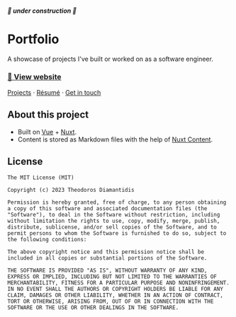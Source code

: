 #### *🚧 under construction 🚧*

# Portfolio

A showcase of projects I've built or worked on as a software engineer.

### [💼 View website](https://portfolio.tdiam.me)
[Projects](https://portfolio.tdiam.me/projects) · [Résumé](https://portfolio.tdiam.me/about) · [Get in touch](https://portfolio.tdiam.me/contact)

## About this project

* Built on [Vue](https://vuejs.org) + [Nuxt](https://nuxt.com).
* Content is stored as Markdown files with the help of [Nuxt Content](https://content.nuxtjs.org).

## License

```
The MIT License (MIT)

Copyright (c) 2023 Theodoros Diamantidis

Permission is hereby granted, free of charge, to any person obtaining a copy of this software and associated documentation files (the "Software"), to deal in the Software without restriction, including without limitation the rights to use, copy, modify, merge, publish, distribute, sublicense, and/or sell copies of the Software, and to permit persons to whom the Software is furnished to do so, subject to the following conditions:

The above copyright notice and this permission notice shall be included in all copies or substantial portions of the Software.

THE SOFTWARE IS PROVIDED "AS IS", WITHOUT WARRANTY OF ANY KIND, EXPRESS OR IMPLIED, INCLUDING BUT NOT LIMITED TO THE WARRANTIES OF MERCHANTABILITY, FITNESS FOR A PARTICULAR PURPOSE AND NONINFRINGEMENT. IN NO EVENT SHALL THE AUTHORS OR COPYRIGHT HOLDERS BE LIABLE FOR ANY CLAIM, DAMAGES OR OTHER LIABILITY, WHETHER IN AN ACTION OF CONTRACT, TORT OR OTHERWISE, ARISING FROM, OUT OF OR IN CONNECTION WITH THE SOFTWARE OR THE USE OR OTHER DEALINGS IN THE SOFTWARE.
```
